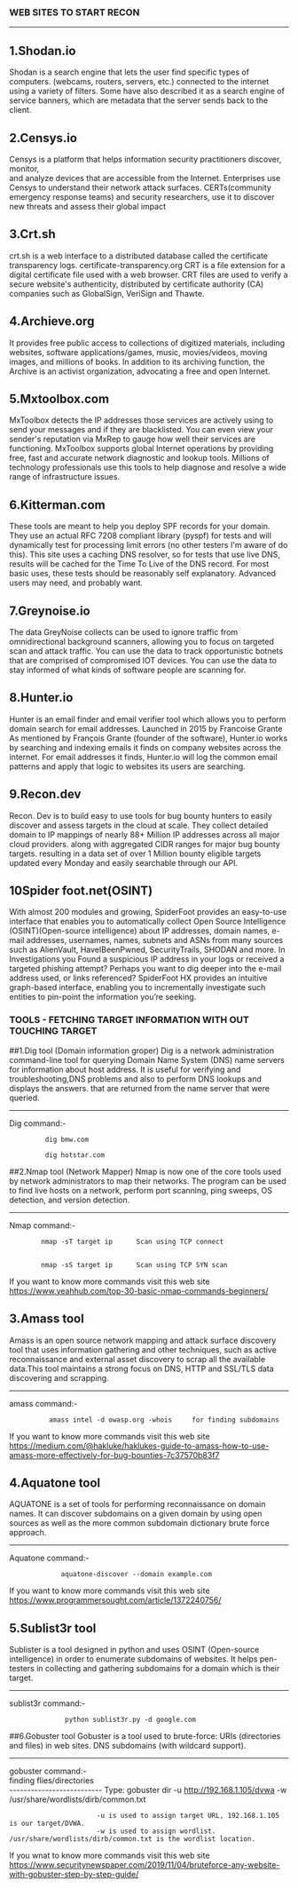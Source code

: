 
### WEB SITES TO START RECON
***
## 1.Shodan.io
Shodan is a search engine that lets the user find specific types of computers.
(webcams, routers, servers, etc.) connected to the internet using a variety of filters.
Some have also described it as a search engine of service banners,
which are metadata that the server sends back to the client.

## 2.Censys.io
Censys is a platform that helps information security practitioners discover, monitor,  
and analyze devices that are accessible from the Internet.
Enterprises use Censys to understand their network attack surfaces.
CERTs(community emergency response teams) and security researchers, 
use it to discover new threats and assess their global impact

## 3.Crt.sh
crt.sh is a web interface to a distributed database called the certificate transparency logs.
certificate-transparency.org CRT is a file extension for a digital certificate file used with a web browser.
CRT files are used to verify a secure website's authenticity,
distributed by certificate authority (CA) companies such as GlobalSign, VeriSign and Thawte.

## 4.Archieve.org
It provides free public access to collections of digitized materials,
including websites, software applications/games, music, movies/videos, moving images, and millions of books.
In addition to its archiving function, the Archive is an activist organization, advocating a free and open Internet.

## 5.Mxtoolbox.com
MxToolbox detects the IP addresses those services are actively using to send your messages and if they are blacklisted.
You can even view your sender's reputation via MxRep to gauge how well their services are functioning.
MxToolbox supports global Internet operations by providing free, fast and accurate network diagnostic and lookup tools.
Millions of technology professionals use this tools to help diagnose and resolve a wide range of infrastructure issues.

## 6.Kitterman.com
These tools are meant to help you deploy SPF records for your domain.
They use an actual RFC 7208 compliant library (pyspf) for tests and will dynamically test for processing limit errors (no other testers I'm aware of do this).
This site uses a caching DNS resolver, so for tests that use live DNS, results will be cached for the Time To Live of the DNS record. For most basic uses,
these tests should be reasonably self explanatory. Advanced users may need, and probably want.

## 7.Greynoise.io
The data GreyNoise collects can be used to ignore traffic from omnidirectional background scanners,
allowing you to focus on targeted scan and attack traffic.
You can use the data to track opportunistic botnets that are comprised of compromised IOT devices.
You can use the data to stay informed of what kinds of software people are scanning for.

## 8.Hunter.io
Hunter is an email finder and email verifier tool which allows you to perform domain search for email addresses.
Launched in 2015 by Francoise Grante As mentioned by François Grante (founder of the software),
Hunter.io works by searching and indexing emails it finds on company websites across the internet.
For email addresses it finds, Hunter.io will log the common email patterns and apply that logic to websites its users are searching.

## 9.Recon.dev
Recon. Dev  is to build easy to use tools for bug bounty hunters to easily discover and assess targets in the cloud at scale.
They collect detailed domain to IP mappings of nearly 88+ Million IP addresses across all major cloud providers.
along with aggregated CIDR ranges for major bug bounty targets.
resulting in a data set of over 1 Million bounty eligible targets updated every Monday and easily searchable through our API.

## 10Spider foot.net(OSINT)
With almost 200 modules and growing, SpiderFoot provides an easy-to-use interface that enables you to automatically
collect Open Source Intelligence (OSINT)(Open-source intelligence) about IP addresses,
domain names, e-mail addresses, usernames, names, subnets and ASNs from many sources such as AlienVault,
HaveIBeenPwned, SecurityTrails, SHODAN and more.
In Investigations you Found a suspicious IP address in your logs or received a targeted phishing attempt?
Perhaps you want to dig deeper into the e-mail address used, or links referenced? SpiderFoot HX provides an intuitive graph-based interface,
enabling you to incrementally investigate such entities to pin-point the information you’re seeking.

### TOOLS - FETCHING TARGET INFORMATION WITH OUT TOUCHING TARGET

##1.Dig tool (Domain information groper)
Dig is a network administration command-line tool for querying Domain Name System (DNS) name servers for information about host address.
It is useful for verifying and troubleshooting,DNS problems and also to perform DNS lookups and displays the answers.
that are returned from the name server that were queried.

***
Dig command:-

             dig bmw.com
             
             dig hotstar.com


##2.Nmap tool (Network Mapper) 
Nmap is now one of the core tools used by network administrators to map their networks.
The program can be used to find live hosts on a network, perform port scanning, ping sweeps, OS detection, and version detection.

***

Nmap command:-

            nmap -sT target ip      Scan using TCP connect


            nmap -sS target ip      Scan using TCP SYN scan	

If you want to know more commands visit this web site https://www.yeahhub.com/top-30-basic-nmap-commands-beginners/

## 3.Amass tool
Amass is an open source network mapping and attack surface discovery tool that uses information gathering and other techniques,
such as active reconnaissance and external asset discovery to scrap all the available data.This tool maintains a strong focus on DNS,
HTTP and SSL/TLS data discovering and scrapping.

***

amass command:-

              amass intel -d owasp.org -whois     for finding subdomains

If you want to know more commands visit this web site https://medium.com/@hakluke/haklukes-guide-to-amass-how-to-use-amass-more-effectively-for-bug-bounties-7c37570b83f7


## 4.Aquatone tool
AQUATONE is a set of tools for performing reconnaissance on domain names.
It can discover subdomains on a given domain by using open sources as well as the more common subdomain dictionary brute force approach.

***
Aquatone command:-

                 aquatone-discover --domain example.com  

If you want to know more commands visit this web site https://www.programmersought.com/article/1372240756/

## 5.Sublist3r tool
Sublister is a tool designed in python and uses OSINT (Open-source intelligence) in order to enumerate subdomains of websites.
It helps pen-testers in collecting and gathering subdomains for a domain which is their target.

***
sublist3r command:-

                  python sublist3r.py -d google.com   

##6.Gobuster tool
Gobuster is a tool used to brute-force: URIs (directories and files) in web sites. DNS subdomains (with wildcard support).

***

  gobuster command:-     
                           finding flies/directories  
                           --------------------------
                    Type: gobuster dir -u http://192.168.1.105/dvwa -w /usr/share/wordlists/dirb/common.txt

                          -u is used to assign target URL, 192.168.1.105 is our target/DVWA.
                          -w is used to assign wordlist. /usr/share/wordlists/dirb/common.txt is the wordlist location.

 If you wnat to know more commands visit this web site https://www.securitynewspaper.com/2019/11/04/bruteforce-any-website-with-gobuster-step-by-step-guide/

